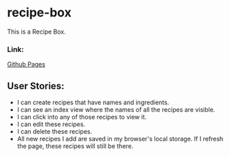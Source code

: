 # recipe-box

This is a Recipe Box.

### Link:
[Github Pages](https://mattchere.github.io/recipe-box/)  

## User Stories:
- I can create recipes that have names and ingredients.
- I can see an index view where the names of all the recipes are visible.
- I can click into any of those recipes to view it.
- I can edit these recipes.
- I can delete these recipes.
- All new recipes I add are saved in my browser's local storage. If I refresh the page, these recipes will still be there.
